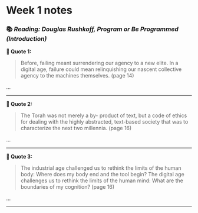 # Week 1 notes
### :books: *Reading: Douglas Rushkoff, Program or Be Programmed (Introduction)*

**:space_invader: Quote 1:**

> Before, failing meant surrendering our agency to a new elite. In a digital age, failure could mean relinquishing our nascent collective agency to the machines themselves. (page 14)

...

---

**:book: Quote 2:**

> The Torah was not merely a by- product of text, but a code of ethics for dealing with the highly abstracted, text-based society that was to characterize the next two millennia. (page 16)

...

---

**:thought_balloon: Quote 3:**

> The industrial age challenged us to rethink the limits of the human body: Where does my body end and the tool begin? The digital age challenges us to rethink the limits of the human mind: What are the boundaries of my cognition? (page 16)

...

---

